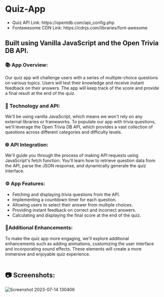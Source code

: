 # Quiz-App

<ul>
<li>Quiz API Link: https://opentdb.com/api_config.php</li>
<li>Fontawesome CDN Link: https://cdnjs.com/libraries/font-awesome</li>
</ul>

## Built using Vanilla JavaScript and the Open Trivia DB API.

### 📚 App Overview:
Our quiz app will challenge users with a series of multiple-choice questions on various topics. Users will test their knowledge and receive instant feedback on their answers. The app will keep track of the score and provide a final result at the end of the quiz.

### 🔧 Technology and API:
We'll be using vanilla JavaScript, which means we won't rely on any external libraries or frameworks. To populate our app with trivia questions, we'll leverage the Open Trivia DB API, which provides a vast collection of questions across different categories and difficulty levels.

### 🌐 API Integration:
We'll guide you through the process of making API requests using JavaScript's fetch function. You'll learn how to retrieve question data from the API, parse the JSON response, and dynamically generate the quiz interface.

### ⚙️ App Features:
<ul>
<li>Fetching and displaying trivia questions from the API.</li>
<li>Implementing a countdown timer for each question.</li>
<li>Allowing users to select their answer from multiple choices.</li>
<li>Providing instant feedback on correct and incorrect answers.</li>
<li>Calculating and displaying the final score at the end of the quiz.</li>
</ul>

### 🔧Additional Enhancements:
To make the quiz app more engaging, we'll explore additional enhancements such as adding animations, customizing the user interface and incorporating sound effects. These elements will create a more immersive and enjoyable quiz experience.
<br><br>
## 📷 Screenshots:

![Screenshot 2023-07-14 130406](https://github.com/Piyush5665/Quiz-App/assets/92324985/b1f73a9d-96fd-436d-8a16-5357eed159b9)












